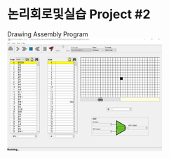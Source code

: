 # 논리회로및실습 Project #2
Drawing Assembly Program
</br><img src="/Digital_Logic_Design_and_Experiment/Project_2/img/project2.gif"  width=70% height=70%>  
